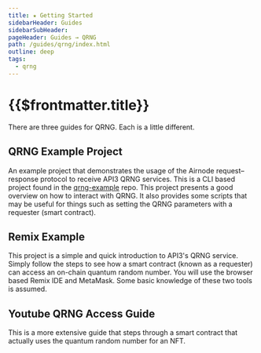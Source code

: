 ```yaml
---
title: ★ Getting Started
sidebarHeader: Guides
sidebarSubHeader:
pageHeader: Guides → QRNG
path: /guides/qrng/index.html
outline: deep
tags:
  - qrng
---
```


<PageHeader/>

# {{$frontmatter.title}}

There are three guides for QRNG. Each is a little different.

## QRNG Example Project

An example project that demonstrates the usage of the Airnode request–response
protocol to receive API3 QRNG services. This is a CLI based project found in the
[qrng-example](https://github.com/api3dao/qrng-example) repo. This project
presents a good overview on how to interact with QRNG. It also provides some
scripts that may be useful for things such as setting the QRNG parameters with a
requester (smart contract).

## Remix Example

This project is a simple and quick introduction to API3's QRNG service. Simply
follow the steps to see how a smart contract (known as a requester) can access
an on-chain quantum random number. You will use the browser based Remix IDE and
MetaMask. Some basic knowledge of these two tools is assumed.

## Youtube QRNG Access Guide

This is a more extensive guide that steps through a smart contract that actually
uses the quantum random number for an NFT.
